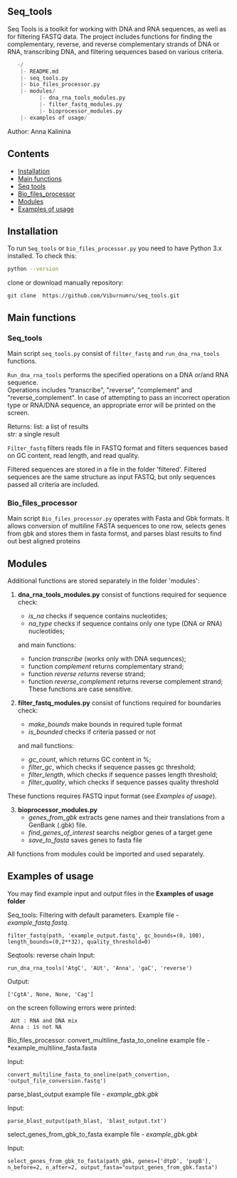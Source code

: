 ## Seq_tools

Seq Tools is a toolkit for working with DNA and RNA sequences, as well as for filtering FASTQ data. The project includes functions for finding the complementary, reverse, and reverse complementary strands of DNA or RNA, transcribing DNA, and filtering sequences based on various criteria.

 ```python
    -/
     |- README.md
     |- seq_tools.py
     |- bio_files_processor.py
     |- modules/
           |- dna_rna_tools_modules.py
           |- filter_fastq_modules.py
           |- bioprocessor_modules.py
     |- examples of usage/
 ```

Author: Anna Kalinina

## Contents

- [Installation](#Installation)
- [Main functions](##Main-functions)
- [Seq tools](###Seq_tools)
- [Bio_files_processor](###Bio_files_processor)
- [Modules](##modules)
- [Examples of usage](##examples-of-usage)

## Installation
To run `Seq_tools` or `bio_files_processor.py` you need to have Python 3.x installed. To check this: 
 ```bash
python --version
  ```
clone or download manually repository: 
 ```
git clone  https://github.com/Viburnumru/seq_tools.git
 ```

## Main functions
### Seq_tools

Main script `seq_tools.py` consist of `filter_fastq` and `run_dna_rna_tools` functions.

`Run_dna_rna_tools` performs the specified operations on a DNA or/and RNA sequence.  
Operations includes "transcribe", "reverse", "complement" and "reverse_complement".
In case of attempting to pass an incorrect operation type or RNA/DNA sequence, an appropriate error will be printed on the screen.

Returns:
list: a list of results  
str: a single result  

`Filter_fastq` filters reads file in FASTQ format and filters sequences based on GC content, read length, and read quality.

Filtered sequences are stored in a file in the folder 'filtered'. Filtered sequences are the same structure as  input FASTQ, but only sequences passed all criteria are included.

### Bio_files_processor

Main script `Bio_files_processor.py` operates with Fasta and Gbk formats. It allows conversion of multiline FASTA sequences to one row, selects genes from gbk and stores them in fasta formst, and parses blast results to find out best aligned proteins 


## Modules

Additional functions are stored separately in the folder 'modules':
1. **dna_rna_tools_modules.py**
   consist of functions required for sequence check:
    - *is_na* checks if sequence contains nucleotides;
    - *na_type* checks if sequence contains only one type (DNA or RNA) nucleotides;
      
   and main functions:
   
    - funcion *transcribe* (works only with DNA sequences);
    - function *complement* returns complementary strand; 
    - function *reverse returns* reverse strand;
    - function *reverse_complement* returns reverse complement strand;
 These functions are case sensitive.

2. **filter_fastq_modules.py**
   consist of functions required for boundaries check:
   - *make_bounds* make bounds in required tuple format
   - *is_bounded* checks if criteria passed or not
  
     
   and mail functions:   
   - *gc_count*, which returns GC content in %;
   - *filter_gc*, which checks if sequence passes gc threshold;
   - *filter_length*, which checks if sequence passes length threshold;
   - *filter_quality*, which checks if sequence passes quality threshold

These functions requires FASTQ input format (see *Examples of usage*).

3. **bioprocessor_modules.py**
   - *genes_from_gbk* extracts gene names and their translations from a GenBank (.gbk) file.
   - *find_genes_of_interest* searchs neigbor genes of a target gene
   - *save_to_fasta* saves genes to fasta file
   
All functions from modules could be imported and used separately.

## Examples of usage

You may find example input and output files in the **Examples of usage folder**

Seq_tools:
Filtering with default parameters. Example file - *example_fastq.fastq*. 
```
filter_fastq(path, 'example_output.fastq', gc_bounds=(0, 100), length_bounds=(0,2**32), quality_threshold=0)
```

Seqtools: reverse chain 
Input:
```
run_dna_rna_tools('AtgC', 'AUt', 'Anna', 'gaC', 'reverse')
```
Output:
```
['CgtA', None, None, 'Cag']
```
on the screen following errors were printed:
```
 AUt : RNA and DNA mix
 Anna : is not NA
```

Bio_files_processor.
convert_multiline_fasta_to_oneline
example file - *example_multiline_fasta.fasta

Input:
```
convert_multiline_fasta_to_oneline(path_convertion, 'output_file_conversion.fastq')
```

parse_blast_output
example file - *example_gbk.gbk*

Input:
```
parse_blast_output(path_blast, 'blast_output.txt')
```

select_genes_from_gbk_to_fasta
example file - *example_gbk.gbk*

Input:
```
select_genes_from_gbk_to_fasta(path_gbk, genes=['dtpD', 'pxpB'], n_before=2, n_after=2, output_fasta="output_genes_from_gbk.fasta")

```
 
